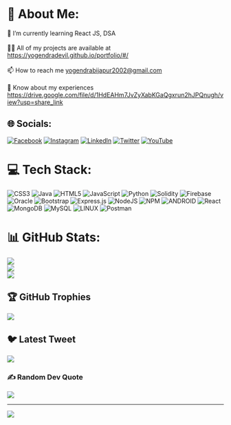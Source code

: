 # 💫 About Me:
🌱 I’m currently learning React JS, DSA<br><br>👨‍💻 All of my projects are available at https://yogendradevil.github.io/portfolio/#/<br><br>📫 How to reach me yogendrabijapur2002@gmail.com<br><br>📄 Know about my experiences https://drive.google.com/file/d/1HdEAHm7JvZyXabKGaQgxrun2hJPQnugh/view?usp=share_link


## 🌐 Socials:
[![Facebook](https://img.shields.io/badge/Facebook-%231877F2.svg?logo=Facebook&logoColor=white)](https://facebook.com/yogendra.bijapur) [![Instagram](https://img.shields.io/badge/Instagram-%23E4405F.svg?logo=Instagram&logoColor=white)](https://instagram.com/yogendra_bijapur) [![LinkedIn](https://img.shields.io/badge/LinkedIn-%230077B5.svg?logo=linkedin&logoColor=white)](https://linkedin.com/in/yogendrabijapur) [![Twitter](https://img.shields.io/badge/Twitter-%231DA1F2.svg?logo=Twitter&logoColor=white)](https://twitter.com/yogendrabijapur) [![YouTube](https://img.shields.io/badge/YouTube-%23FF0000.svg?logo=YouTube&logoColor=white)](https://youtube.com/@devilyogi827) 

# 💻 Tech Stack:
![CSS3](https://img.shields.io/badge/css3-%231572B6.svg?style=flat&logo=css3&logoColor=white) ![Java](https://img.shields.io/badge/java-%23ED8B00.svg?style=flat&logo=java&logoColor=white) ![HTML5](https://img.shields.io/badge/html5-%23E34F26.svg?style=flat&logo=html5&logoColor=white) ![JavaScript](https://img.shields.io/badge/javascript-%23323330.svg?style=flat&logo=javascript&logoColor=%23F7DF1E) ![Python](https://img.shields.io/badge/python-3670A0?style=flat&logo=python&logoColor=ffdd54) ![Solidity](https://img.shields.io/badge/Solidity-%23363636.svg?style=flat&logo=solidity&logoColor=white) ![Firebase](https://img.shields.io/badge/firebase-%23039BE5.svg?style=flat&logo=firebase) ![Oracle](https://img.shields.io/badge/Oracle-F80000?style=flat&logo=oracle&logoColor=white) ![Bootstrap](https://img.shields.io/badge/bootstrap-%23563D7C.svg?style=flat&logo=bootstrap&logoColor=white) ![Express.js](https://img.shields.io/badge/express.js-%23404d59.svg?style=flat&logo=express&logoColor=%2361DAFB) ![NodeJS](https://img.shields.io/badge/node.js-6DA55F?style=flat&logo=node.js&logoColor=white) ![NPM](https://img.shields.io/badge/NPM-%23000000.svg?style=flat&logo=npm&logoColor=white) ![ANDROID](https://img.shields.io/badge/android-%2320232a.svg?style=flat&logo=android&logoColor=%a4c639) ![React](https://img.shields.io/badge/react-%2320232a.svg?style=flat&logo=react&logoColor=%2361DAFB) ![MongoDB](https://img.shields.io/badge/MongoDB-%234ea94b.svg?style=flat&logo=mongodb&logoColor=white) ![MySQL](https://img.shields.io/badge/mysql-%2300f.svg?style=flat&logo=mysql&logoColor=white) ![LINUX](https://img.shields.io/badge/Linux-FCC624?style=flat&logo=linux&logoColor=black) ![Postman](https://img.shields.io/badge/Postman-FF6C37?style=flat&logo=postman&logoColor=white)
# 📊 GitHub Stats:
![](https://github-readme-stats.vercel.app/api?username=yogendradevil&theme=radical&hide_border=false&include_all_commits=false&count_private=false)<br/>
![](https://github-readme-streak-stats.herokuapp.com/?user=yogendradevil&theme=radical&hide_border=false)<br/>
![](https://github-readme-stats.vercel.app/api/top-langs/?username=yogendradevil&theme=radical&hide_border=false&include_all_commits=false&count_private=false&layout=compact)

## 🏆 GitHub Trophies
![](https://github-profile-trophy.vercel.app/?username=yogendradevil&theme=radical&no-frame=false&no-bg=true&margin-w=4)

## 🐦 Latest Tweet
[![](https://gtce.itsvg.in/api?username=yogendrabijapur)](https://github.com/VishwaGauravIn/github-twitter-card-embed)

### ✍️ Random Dev Quote
![](https://quotes-github-readme.vercel.app/api?type=horizontal&theme=radical)

---
[![](https://visitcount.itsvg.in/api?id=yogendradevil&icon=0&color=0)](https://visitcount.itsvg.in)

<!-- Proudly created with GPRM ( https://gprm.itsvg.in ) -->

